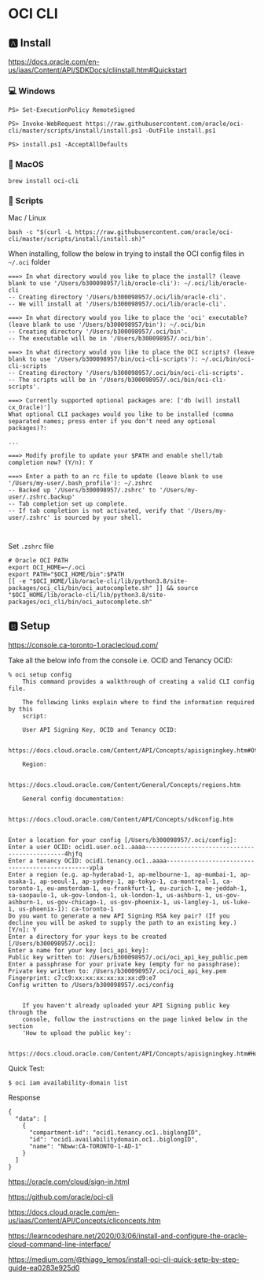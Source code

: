 # OCI CLI



## :a: Install

https://docs.oracle.com/en-us/iaas/Content/API/SDKDocs/cliinstall.htm#Quickstart

### :computer: Windows

```
PS> Set-ExecutionPolicy RemoteSigned
```

```
PS> Invoke-WebRequest https://raw.githubusercontent.com/oracle/oci-cli/master/scripts/install/install.ps1 -OutFile install.ps1
```

```
PS> install.ps1 -AcceptAllDefaults  
```

### :apple: MacOS

```
brew install oci-cli
```


### :page_with_curl: Scripts

Mac / Linux

```
bash -c "$(curl -L https://raw.githubusercontent.com/oracle/oci-cli/master/scripts/install/install.sh)"
```

When installing, follow the below in trying to install the OCI config files in `~/.oci` folder

```
===> In what directory would you like to place the install? (leave blank to use '/Users/b300098957/lib/oracle-cli'): ~/.oci/lib/oracle-cli
-- Creating directory '/Users/b300098957/.oci/lib/oracle-cli'.
-- We will install at '/Users/b300098957/.oci/lib/oracle-cli'.

===> In what directory would you like to place the 'oci' executable? (leave blank to use '/Users/b300098957/bin'): ~/.oci/bin           
-- Creating directory '/Users/b300098957/.oci/bin'.
-- The executable will be in '/Users/b300098957/.oci/bin'.

===> In what directory would you like to place the OCI scripts? (leave blank to use '/Users/b300098957/bin/oci-cli-scripts'): ~/.oci/bin/oci-cli-scripts
-- Creating directory '/Users/b300098957/.oci/bin/oci-cli-scripts'.
-- The scripts will be in '/Users/b300098957/.oci/bin/oci-cli-scripts'.

===> Currently supported optional packages are: ['db (will install cx_Oracle)']
What optional CLI packages would you like to be installed (comma separated names; press enter if you don't need any optional packages)?: 

...

===> Modify profile to update your $PATH and enable shell/tab completion now? (Y/n): Y

===> Enter a path to an rc file to update (leave blank to use '/Users/my-user/.bash_profile'): ~/.zshrc
-- Backed up '/Users/b300098957/.zshrc' to '/Users/my-user/.zshrc.backup'
-- Tab completion set up complete.
-- If tab completion is not activated, verify that '/Users/my-user/.zshrc' is sourced by your shell.



```

Set `.zshrc` file

```
# Oracle OCI PATH
export OCI_HOME=~/.oci
export PATH="$OCI_HOME/bin":$PATH
[[ -e "$OCI_HOME/lib/oracle-cli/lib/python3.8/site-packages/oci_cli/bin/oci_autocomplete.sh" ]] && source "$OCI_HOME/lib/oracle-cli/lib/python3.8/site-packages/oci_cli/bin/oci_autocomplete.sh"
```

## :b: Setup

https://console.ca-toronto-1.oraclecloud.com/

Take all the below info from the console i.e. OCID and Tenancy OCID:


```
% oci setup config
    This command provides a walkthrough of creating a valid CLI config file.

    The following links explain where to find the information required by this
    script:

    User API Signing Key, OCID and Tenancy OCID:

        https://docs.cloud.oracle.com/Content/API/Concepts/apisigningkey.htm#Other

    Region:

        https://docs.cloud.oracle.com/Content/General/Concepts/regions.htm

    General config documentation:

        https://docs.cloud.oracle.com/Content/API/Concepts/sdkconfig.htm


Enter a location for your config [/Users/b300098957/.oci/config]: 
Enter a user OCID: ocid1.user.oc1..aaaa-----------------------------------------------4hjfq
Enter a tenancy OCID: ocid1.tenancy.oc1..aaaa------------------------------------------------vpla
Enter a region (e.g. ap-hyderabad-1, ap-melbourne-1, ap-mumbai-1, ap-osaka-1, ap-seoul-1, ap-sydney-1, ap-tokyo-1, ca-montreal-1, ca-toronto-1, eu-amsterdam-1, eu-frankfurt-1, eu-zurich-1, me-jeddah-1, sa-saopaulo-1, uk-gov-london-1, uk-london-1, us-ashburn-1, us-gov-ashburn-1, us-gov-chicago-1, us-gov-phoenix-1, us-langley-1, us-luke-1, us-phoenix-1): ca-toronto-1
Do you want to generate a new API Signing RSA key pair? (If you decline you will be asked to supply the path to an existing key.) [Y/n]: Y
Enter a directory for your keys to be created [/Users/b300098957/.oci]: 
Enter a name for your key [oci_api_key]: 
Public key written to: /Users/b300098957/.oci/oci_api_key_public.pem
Enter a passphrase for your private key (empty for no passphrase): 
Private key written to: /Users/b300098957/.oci/oci_api_key.pem
Fingerprint: c7:c9:xx:xx:xx:xx:xx:xx:d9:e7
Config written to /Users/b300098957/.oci/config


    If you haven't already uploaded your API Signing public key through the
    console, follow the instructions on the page linked below in the section
    'How to upload the public key':

        https://docs.cloud.oracle.com/Content/API/Concepts/apisigningkey.htm#How2

```

Quick Test:

```
$ oci iam availability-domain list
```
Response

```
{
  "data": [
    {
      "compartment-id": "ocid1.tenancy.oc1..biglongID",
      "id": "ocid1.availabilitydomain.oc1..biglongID",
      "name": "Nbww:CA-TORONTO-1-AD-1"
    }
  ]
}
```




https://oracle.com/cloud/sign-in.html

https://github.com/oracle/oci-cli

https://docs.cloud.oracle.com/en-us/iaas/Content/API/Concepts/cliconcepts.htm

https://learncodeshare.net/2020/03/06/install-and-configure-the-oracle-cloud-command-line-interface/

https://medium.com/@thiago_lemos/install-oci-cli-quick-setp-by-step-guide-ea0283e925d0
